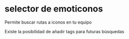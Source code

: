 # selector de emoticonos

Permite buscar rutas a iconos en tu equipo

Existe la posibilidad de añadir tags para futuras búsquedas
